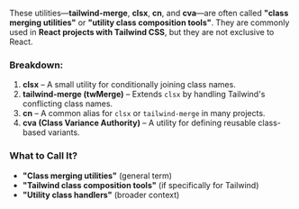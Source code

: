 These utilities—**tailwind-merge**, **clsx**, **cn**, and **cva**—are often called **"class merging utilities"** or **"utility class composition tools"**. They are commonly used in **React projects with Tailwind CSS**, but they are not exclusive to React.

### Breakdown:

1. **clsx** – A small utility for conditionally joining class names.
2. **tailwind-merge (twMerge)** – Extends `clsx` by handling Tailwind's conflicting class names.
3. **cn** – A common alias for `clsx` or `tailwind-merge` in many projects.
4. **cva (Class Variance Authority)** – A utility for defining reusable class-based variants.

### What to Call It?

- **"Class merging utilities"** (general term)
- **"Tailwind class composition tools"** (if specifically for Tailwind)
- **"Utility class handlers"** (broader context)